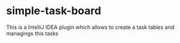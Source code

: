 # simple-task-board
This is a IntelliJ IDEA plugin which allows to create a task tables and managings this tasks
